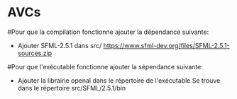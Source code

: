 # AVCs

#Pour que la compilation fonctionne ajouter la dépendance suivante:
- Ajouter SFML-2.5.1 dans src/
	https://www.sfml-dev.org/files/SFML-2.5.1-sources.zip

#Pour que l'exécutable fonctionne ajouter la sépendance suivante:
- Ajouter la librairie openal dans le répertoire de l'exécutable
	Se trouve dans le répertoire src/SFML/2.5.1/bin